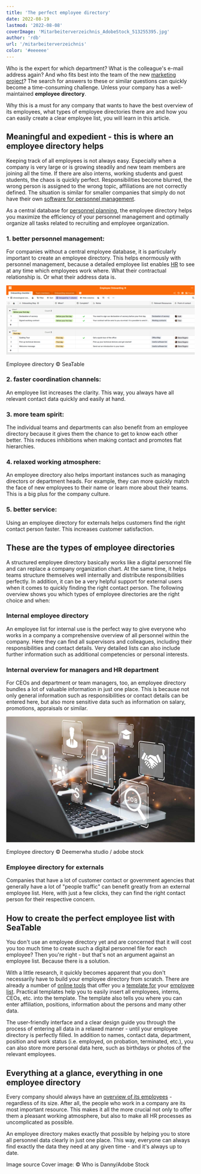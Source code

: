 ```yaml
---
title: 'The perfect employee directory'
date: 2022-08-19
lastmod: '2022-08-08'
coverImage: 'Mitarbeiterverzeichnis_AdobeStock_513255395.jpg'
author: 'rdb'
url: '/mitarbeiterverzeichnis'
color: '#eeeeee'
---
```


Who is the expert for which department? What is the colleague's e-mail address again? And who fits best into the team of the new [marketing project](https://seatable.io/en/vorlagen-projektplanung/)? The search for answers to these or similar questions can quickly become a time-consuming challenge. Unless your company has a well-maintained **employee directory**.

Why this is a must for any company that wants to have the best overview of its employees, what types of employee directories there are and how you can easily create a clear employee list, you will learn in this article.

## Meaningful and expedient - this is where an employee directory helps

Keeping track of all employees is not always easy. Especially when a company is very large or is growing steadily and new team members are joining all the time. If there are also interns, working students and guest students, the chaos is quickly perfect. Responsibilities become blurred, the wrong person is assigned to the wrong topic, affiliations are not correctly defined. The situation is similar for smaller companies that simply do not have their own [software for personnel management](https://seatable.io/en/projekt-management-tool/).

As a central database for [personnel planning](https://seatable.io/en/personalplanung-excel-vorlage-kostenlos/), the employee directory helps you maximize the efficiency of your personnel management and optimally organize all tasks related to recruiting and employee organization.

### 1\. better personnel management:

For companies without a central employee database, it is particularly important to create an employee directory. This helps enormously with personnel management, because a detailed employee list enables [HR](https://seatable.io/en/personalwesen/) to see at any time which employees work where. What their contractual relationship is. Or what their address data is.

![](images/MItarbeiterverzeichnis-1088x399.png)

Employee directory © SeaTable

### 2\. faster coordination channels:

An employee list increases the clarity. This way, you always have all relevant contact data quickly and easily at hand.

### 3\. more team spirit:

The individual teams and departments can also benefit from an employee directory because it gives them the chance to get to know each other better. This reduces inhibitions when making contact and promotes flat hierarchies.

### 4\. relaxed working atmosphere:

An employee directory also helps important instances such as managing directors or department heads. For example, they can more quickly match the face of new employees to their name or learn more about their teams. This is a big plus for the company culture.

### 5\. better service:

Using an employee directory for externals helps customers find the right contact person faster. This increases customer satisfaction.

## These are the types of employee directories

A structured employee directory basically works like a digital personnel file and can replace a company organization chart. At the same time, it helps teams structure themselves well internally and distribute responsibilities perfectly. In addition, it can be a very helpful support for external users when it comes to quickly finding the right contact person. The following overview shows you which types of employee directories are the right choice and when:

### Internal employee directory

An employee list for internal use is the perfect way to give everyone who works in a company a comprehensive overview of all personnel within the company. Here they can find all supervisors and colleagues, including their responsibilities and contact details. Very detailed lists can also include further information such as additional competencies or personal interests.

### Internal overview for managers and HR department

For CEOs and department or team managers, too, an employee directory bundles a lot of valuable information in just one place. This is because not only general information such as responsibilities or contact details can be entered here, but also more sensitive data such as information on salary, promotions, appraisals or similar.

![Human Resources employee checks internal employee directory.](images/Mitarbeiterverzeichnis_AdobeStock_451832202-711x474.jpg)

Employee directory © Deemerwha studio / adobe stock

### Employee directory for externals

Companies that have a lot of customer contact or government agencies that generally have a lot of "people traffic" can benefit greatly from an external employee list. Here, with just a few clicks, they can find the right contact person for their respective concern.

## How to create the perfect employee list with SeaTable

You don't use an employee directory yet and are concerned that it will cost you too much time to create such a digital personnel file for each employee? Then you're right - but that's not an argument against an employee list. Because there is a solution.

With a little research, it quickly becomes apparent that you don't necessarily have to build your employee directory from scratch. There are already a number of [online tools](https://seatable.io/en/projekt-management-tool/) that offer you a [template for](https://seatable.io/en/vorlage/ijapmslssfu7r-6q6x9boq/) your [employee list](https://seatable.io/en/vorlage/ijapmslssfu7r-6q6x9boq/). Practical templates help you to easily insert all employees, interns, CEOs, etc. into the template. The template also tells you where you can enter affiliation, positions, information about the persons and many other data.

The user-friendly interface and a clear design guide you through the process of entering all data in a relaxed manner - until your employee directory is perfectly filled. In addition to names, contact data, department, position and work status (i.e. employed, on probation, terminated, etc.), you can also store more personal data here, such as birthdays or photos of the relevant employees.

## Everything at a glance, everything in one employee directory

Every company should always have an [overview of its employees](https://seatable.io/en/urlaubs-planer/) - regardless of its size. After all, the people who work in a company are its most important resource. This makes it all the more crucial not only to offer them a pleasant working atmosphere, but also to make all HR processes as uncomplicated as possible.

An employee directory makes exactly that possible by helping you to store all personnel data clearly in just one place. This way, everyone can always find exactly the data they need at any given time - and it's always up to date.

Image source Cover image: © Who is Danny/Adobe Stock
